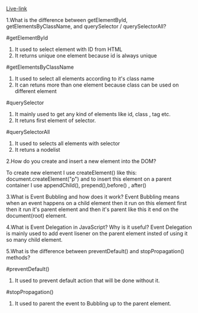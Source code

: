 [Live-link](https://abdullah-shamim-2004.github.io/Emergency-Hotline-Service/)

1.What is the difference between getElementById, getElementsByClassName, and querySelector / querySelectorAll?

#getElementById

1. It used to select element with ID from HTML
2. It returns unique one element because id is always unique

#getElementsByClassName

1. It used to select all elements according to it's class name
2. It can retuns more than one element because class can be used on different element

#querySelector

1. It mainly used to get any kind of elements like id, class , tag etc.
2. It retuns first element of selector.

#querySelectorAll

1.  It used to selects all elements with selector
2.  It retuns a nodelist

2.How do you create and insert a new element into the DOM?

To create new element I use createElement() like this: document.createElement("p")
and to insert this element on a parent container I use appendChild(), prepend(),before() , after()

3.What is Event Bubbling and how does it work?
Event Bubbling means when an event happens on a child element then it run on this element first then it run it's parent element and then it's parent like this it end on the document(root) element.

4.What is Event Delegation in JavaScript? Why is it useful?
Event Delegation is mainly used to add event lisener on the parent element insted of using it so many child element.

5.What is the difference between preventDefault() and stopPropagation() methods?

#preventDefault()

1. It used to prevent default action that will be done without it.

#stopPropagation()

1. It used to parent the event to Bubbling up to the parent element.
